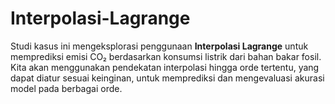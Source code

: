 # Interpolasi-Lagrange
Studi kasus ini mengeksplorasi penggunaan **Interpolasi Lagrange** untuk memprediksi emisi CO₂ berdasarkan konsumsi listrik dari bahan bakar fosil. Kita akan menggunakan pendekatan interpolasi hingga orde tertentu, yang dapat diatur sesuai keinginan, untuk memprediksi dan mengevaluasi akurasi model pada berbagai orde.
